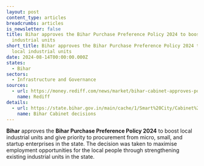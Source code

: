 ```yaml
---
layout: post
content_type: articles
breadcrumbs: articles
is_newsletter: false
title: Bihar approves the Bihar Purchase Preference Policy 2024 to boost local
  industrial units
short_title: Bihar approves the Bihar Purchase Preference Policy 2024 to boost
  local industrial units
date: 2024-08-14T00:00:00.000Z
states:
  - Bihar
sectors:
  - Infrastructure and Governance
sources:
  - url: https://money.rediff.com/news/market/bihar-cabinet-approves-policy-to-boost-local-units/13859220240806
    name: Rediff
details:
  - url: https://state.bihar.gov.in/main/cache/1/Smart%20City/Cabinet%20Decisions/386.pdf
    name: Bihar Cabinet decisions
---
```

**Bihar** approves the **Bihar Purchase Preference Policy 2024** to boost local industrial units and give priority to procurement from micro, small, and startup enterprises in the state. The decision was taken to maximise employment opportunities for the local people through strengthening existing industrial units in the state.
